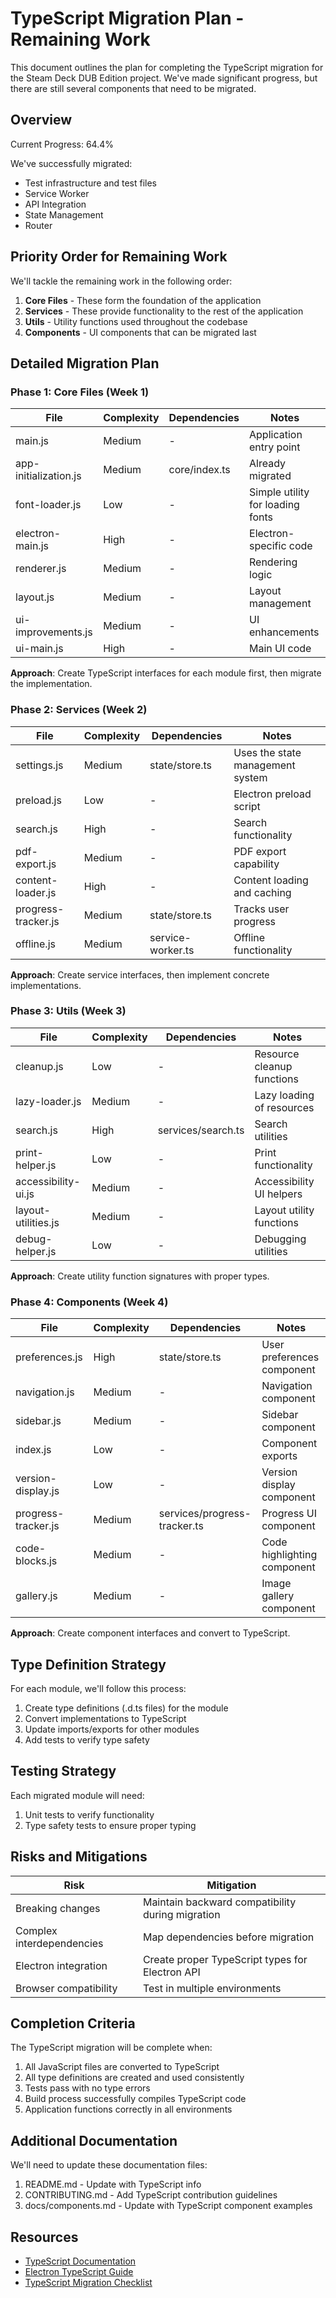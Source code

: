 # TypeScript Migration Plan - Remaining Work

This document outlines the plan for completing the TypeScript migration for the Steam Deck DUB Edition project. We've made significant progress, but there are still several components that need to be migrated.

## Overview

Current Progress: 64.4%

We've successfully migrated:
- Test infrastructure and test files
- Service Worker
- API Integration
- State Management
- Router

## Priority Order for Remaining Work

We'll tackle the remaining work in the following order:

1. **Core Files** - These form the foundation of the application
2. **Services** - These provide functionality to the rest of the application
3. **Utils** - Utility functions used throughout the codebase
4. **Components** - UI components that can be migrated last

## Detailed Migration Plan

### Phase 1: Core Files (Week 1)

| File | Complexity | Dependencies | Notes |
|------|------------|--------------|-------|
| main.js | Medium | - | Application entry point |
| app-initialization.js | Medium | core/index.ts | Already migrated |
| font-loader.js | Low | - | Simple utility for loading fonts |
| electron-main.js | High | - | Electron-specific code |
| renderer.js | Medium | - | Rendering logic |
| layout.js | Medium | - | Layout management |
| ui-improvements.js | Medium | - | UI enhancements |
| ui-main.js | High | - | Main UI code |

**Approach**: Create TypeScript interfaces for each module first, then migrate the implementation.

### Phase 2: Services (Week 2)

| File | Complexity | Dependencies | Notes |
|------|------------|--------------|-------|
| settings.js | Medium | state/store.ts | Uses the state management system |
| preload.js | Low | - | Electron preload script |
| search.js | High | - | Search functionality |
| pdf-export.js | Medium | - | PDF export capability |
| content-loader.js | High | - | Content loading and caching |
| progress-tracker.js | Medium | state/store.ts | Tracks user progress |
| offline.js | Medium | service-worker.ts | Offline functionality |

**Approach**: Create service interfaces, then implement concrete implementations.

### Phase 3: Utils (Week 3)

| File | Complexity | Dependencies | Notes |
|------|------------|--------------|-------|
| cleanup.js | Low | - | Resource cleanup functions |
| lazy-loader.js | Medium | - | Lazy loading of resources |
| search.js | High | services/search.ts | Search utilities |
| print-helper.js | Low | - | Print functionality |
| accessibility-ui.js | Medium | - | Accessibility UI helpers |
| layout-utilities.js | Medium | - | Layout utility functions |
| debug-helper.js | Low | - | Debugging utilities |

**Approach**: Create utility function signatures with proper types.

### Phase 4: Components (Week 4)

| File | Complexity | Dependencies | Notes |
|------|------------|--------------|-------|
| preferences.js | High | state/store.ts | User preferences component |
| navigation.js | Medium | - | Navigation component |
| sidebar.js | Medium | - | Sidebar component |
| index.js | Low | - | Component exports |
| version-display.js | Low | - | Version display component |
| progress-tracker.js | Medium | services/progress-tracker.ts | Progress UI component |
| code-blocks.js | Medium | - | Code highlighting component |
| gallery.js | Medium | - | Image gallery component |

**Approach**: Create component interfaces and convert to TypeScript.

## Type Definition Strategy

For each module, we'll follow this process:

1. Create type definitions (.d.ts files) for the module
2. Convert implementations to TypeScript
3. Update imports/exports for other modules
4. Add tests to verify type safety

## Testing Strategy

Each migrated module will need:

1. Unit tests to verify functionality
2. Type safety tests to ensure proper typing

## Risks and Mitigations

| Risk | Mitigation |
|------|------------|
| Breaking changes | Maintain backward compatibility during migration |
| Complex interdependencies | Map dependencies before migration |
| Electron integration | Create proper TypeScript types for Electron API |
| Browser compatibility | Test in multiple environments |

## Completion Criteria

The TypeScript migration will be complete when:

1. All JavaScript files are converted to TypeScript
2. All type definitions are created and used consistently
3. Tests pass with no type errors
4. Build process successfully compiles TypeScript code
5. Application functions correctly in all environments

## Additional Documentation

We'll need to update these documentation files:

1. README.md - Update with TypeScript info
2. CONTRIBUTING.md - Add TypeScript contribution guidelines
3. docs/components.md - Update with TypeScript component examples

## Resources

- [TypeScript Documentation](https://www.typescriptlang.org/docs/)
- [Electron TypeScript Guide](https://www.electronjs.org/docs/latest/development/typescript)
- [TypeScript Migration Checklist](https://www.typescriptlang.org/docs/handbook/migrating-from-javascript.html) 